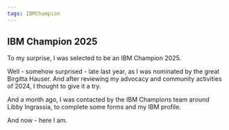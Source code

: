 ```yaml
---
tags: IBMChampion
---
```

## IBM Champion 2025



To my surprise, I was selected to be an IBM Champion 2025.

Well - somehow surprised - late last year, as I was nominated by the great Birgitta Hauser. 
And after reviewing my advocacy and community activities of 2024, I thought to give it a try.

And a month ago, I was contacted by the IBM Champions team around Libby Ingrassia, to complete
some forms and my IBM profile.

And now - here I am. 

